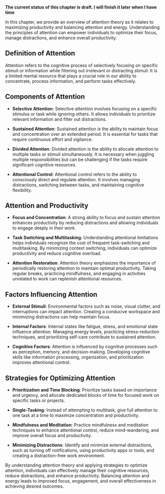 **The current status of this chapter is draft. I will finish it later when I have time**

In this chapter, we provide an overview of attention theory as it relates to maximizing productivity and balancing attention and energy. Understanding the principles of attention can empower individuals to optimize their focus, manage distractions, and enhance overall productivity.

Definition of Attention
-----------------------

Attention refers to the cognitive process of selectively focusing on specific stimuli or information while filtering out irrelevant or distracting stimuli. It is a limited mental resource that plays a crucial role in our ability to concentrate, process information, and perform tasks effectively.

Components of Attention
-----------------------

* **Selective Attention**: Selective attention involves focusing on a specific stimulus or task while ignoring others. It allows individuals to prioritize relevant information and filter out distractions.

* **Sustained Attention**: Sustained attention is the ability to maintain focus and concentration over an extended period. It is essential for tasks that require continuous effort and vigilance.

* **Divided Attention**: Divided attention is the ability to allocate attention to multiple tasks or stimuli simultaneously. It is necessary when juggling multiple responsibilities but can be challenging if the tasks require significant cognitive resources.

* **Attentional Control**: Attentional control refers to the ability to consciously direct and regulate attention. It involves managing distractions, switching between tasks, and maintaining cognitive flexibility.

Attention and Productivity
--------------------------

* **Focus and Concentration**: A strong ability to focus and sustain attention enhances productivity by reducing distractions and allowing individuals to engage deeply in their work.

* **Task Switching and Multitasking**: Understanding attentional limitations helps individuals recognize the cost of frequent task-switching and multitasking. By minimizing context switching, individuals can optimize productivity and reduce cognitive overload.

* **Attention Restoration**: Attention theory emphasizes the importance of periodically restoring attention to maintain optimal productivity. Taking regular breaks, practicing mindfulness, and engaging in activities unrelated to work can replenish attentional resources.

Factors Influencing Attention
-----------------------------

* **External Stimuli**: Environmental factors such as noise, visual clutter, and interruptions can impact attention. Creating a conducive workspace and minimizing distractions can help maintain focus.

* **Internal Factors**: Internal states like fatigue, stress, and emotional state influence attention. Managing energy levels, practicing stress-reduction techniques, and prioritizing self-care contribute to sustained attention.

* **Cognitive Factors**: Attention is influenced by cognitive processes such as perception, memory, and decision-making. Developing cognitive skills like information processing, organization, and prioritization improves attentional control.

Strategies for Optimizing Attention
-----------------------------------

* **Prioritization and Time Blocking**: Prioritize tasks based on importance and urgency, and allocate dedicated blocks of time for focused work on specific tasks or projects.

* **Single-Tasking**: Instead of attempting to multitask, give full attention to one task at a time to maximize concentration and productivity.

* **Mindfulness and Meditation**: Practice mindfulness and meditation techniques to enhance attentional control, reduce mind-wandering, and improve overall focus and productivity.

* **Minimizing Distractions**: Identify and minimize external distractions, such as turning off notifications, using productivity apps or tools, and creating a distraction-free work environment.

By understanding attention theory and applying strategies to optimize attention, individuals can effectively manage their cognitive resources, reduce distractions, and enhance productivity. Balancing attention and energy leads to improved focus, engagement, and overall effectiveness in achieving desired outcomes.
